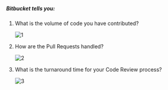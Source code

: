 <!--
Licensed to the Apache Software Foundation (ASF) under one or more
contributor license agreements.  See the NOTICE file distributed with
this work for additional information regarding copyright ownership.
The ASF licenses this file to You under the Apache License, Version 2.0
(the "License"); you may not use this file except in compliance with
the License.  You may obtain a copy of the License at

http://www.apache.org/licenses/LICENSE-2.0

Unless required by applicable law or agreed to in writing, software
distributed under the License is distributed on an "AS IS" BASIS,
WITHOUT WARRANTIES OR CONDITIONS OF ANY KIND, either express or implied.
See the License for the specific language governing permissions and
limitations under the License.
-->

##### Bitbucket tells you:

1. What is the volume of code you have contributed?

   ![1](/onboard/assets/gitlab/1.png)

2. How are the Pull Requests handled?

   ![2](/onboard/assets/gitlab/2.png)

3. What is the turnaround time for your Code Review process?

   ![3](/onboard/assets/gitlab/3.png)
